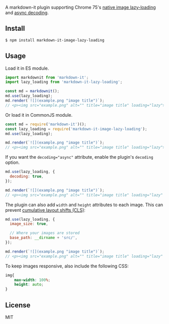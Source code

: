 A markdown-it plugin supporting Chrome 75's [native image lazy-loading](https://addyosmani.com/blog/lazy-loading/) and [async decoding](https://github.com/whatwg/html/pull/3221).

## Install

```bash
$ npm install markdown-it-image-lazy-loading
```

## Usage

Load it in ES module.

```javascript
import markdownit from 'markdown-it';
import lazy_loading from 'markdown-it-lazy-loading';

const md = markdownit();
md.use(lazy_loading);
md.render(`![](example.png "image title")`);
// <p><img src="example.png" alt="" title="image title" loading="lazy"></p>\n
```

Or load it in CommonJS module.

```javascript
const md = require('markdown-it')();
const lazy_loading = require('markdown-it-image-lazy-loading');
md.use(lazy_loading);

md.render(`![](example.png "image title")`);
// <p><img src="example.png" alt="" title="image title" loading="lazy"></p>\n
```

If you want the `decoding="async"` attribute, enable the plugin's `decoding` option.

```javascript
md.use(lazy_loading, {
  decoding: true,
});

md.render(`![](example.png "image title")`);
// <p><img src="example.png" alt="" title="image title" loading="lazy" decoding="async"></p>\n
```

The plugin can also add `width` and `height` attributes to each image. This can prevent [cumulative layout shifts (CLS)](https://web.dev/cls/):

```javascript
md.use(lazy_loading, {
  image_size: true,

  // Where your images are stored
  base_path: __dirname + 'src/',
});

md.render(`![](example.png "image title")`);
// <p><img src="example.png" alt="" title="image title" loading="lazy" width="100" height="100"></p>\n
```

To keep images responsive, also include the following CSS:
```css
img{
    max-width: 100%;
    height: auto;
}
```

## License

MIT
